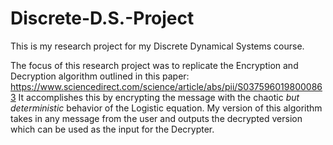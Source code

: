 # Discrete-D.S.-Project
This is my research project for my Discrete Dynamical Systems course. 

The focus of this research project was to replicate the Encryption and Decryption algorithm outlined in this paper: https://www.sciencedirect.com/science/article/abs/pii/S0375960198000863
It accomplishes this by encrypting the message with the chaotic *but deterministic* behavior of the Logistic equation. My version of this algorithm 
takes in any message from the user and outputs the decrypted version which can be used as the input for the Decrypter. 
